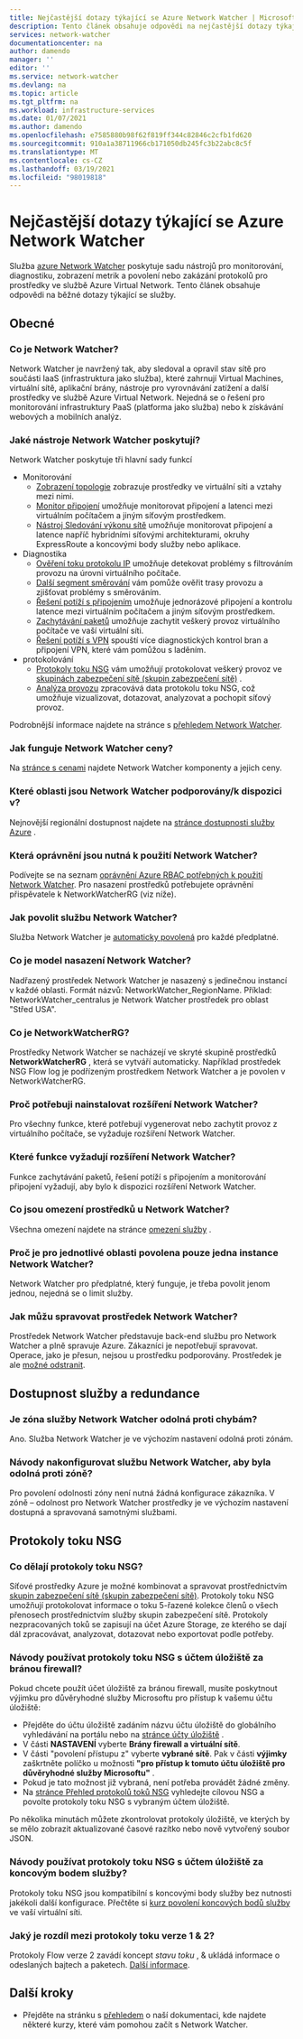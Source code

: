 ```yaml
---
title: Nejčastější dotazy týkající se Azure Network Watcher | Microsoft Docs
description: Tento článek obsahuje odpovědi na nejčastější dotazy týkající se služby Azure Network Watcher.
services: network-watcher
documentationcenter: na
author: damendo
manager: ''
editor: ''
ms.service: network-watcher
ms.devlang: na
ms.topic: article
ms.tgt_pltfrm: na
ms.workload: infrastructure-services
ms.date: 01/07/2021
ms.author: damendo
ms.openlocfilehash: e7585880b98f62f819ff344c82846c2cfb1fd620
ms.sourcegitcommit: 910a1a38711966cb171050db245fc3b22abc8c5f
ms.translationtype: MT
ms.contentlocale: cs-CZ
ms.lasthandoff: 03/19/2021
ms.locfileid: "98019818"
---
```

# <a name="frequently-asked-questions-faq-about-azure-network-watcher"></a>Nejčastější dotazy týkající se Azure Network Watcher
Služba [azure Network Watcher](./network-watcher-monitoring-overview.md) poskytuje sadu nástrojů pro monitorování, diagnostiku, zobrazení metrik a povolení nebo zakázání protokolů pro prostředky ve službě Azure Virtual Network. Tento článek obsahuje odpovědi na běžné dotazy týkající se služby.

## <a name="general"></a>Obecné

### <a name="what-is-network-watcher"></a>Co je Network Watcher?
Network Watcher je navržený tak, aby sledoval a opravil stav sítě pro součásti IaaS (infrastruktura jako služba), které zahrnují Virtual Machines, virtuální sítě, aplikační brány, nástroje pro vyrovnávání zatížení a další prostředky ve službě Azure Virtual Network. Nejedná se o řešení pro monitorování infrastruktury PaaS (platforma jako služba) nebo k získávání webových a mobilních analýz.

### <a name="what-tools-does-network-watcher-provide"></a>Jaké nástroje Network Watcher poskytují?
Network Watcher poskytuje tři hlavní sady funkcí
* Monitorování
  * [Zobrazení topologie](./view-network-topology.md) zobrazuje prostředky ve virtuální síti a vztahy mezi nimi.
  * [Monitor připojení](./connection-monitor.md) umožňuje monitorovat připojení a latenci mezi virtuálním počítačem a jiným síťovým prostředkem.
  * [Nástroj Sledování výkonu sítě](../azure-monitor/insights/network-performance-monitor.md) umožňuje monitorovat připojení a latence napříč hybridními síťovými architekturami, okruhy ExpressRoute a koncovými body služby nebo aplikace.  
* Diagnostika
  * [Ověření toku protokolu IP](./network-watcher-ip-flow-verify-overview.md) umožňuje detekovat problémy s filtrováním provozu na úrovni virtuálního počítače.
  * [Další segment směrování](./network-watcher-next-hop-overview.md) vám pomůže ověřit trasy provozu a zjišťovat problémy s směrováním.
  * [Řešení potíží s připojením](./network-watcher-connectivity-portal.md) umožňuje jednorázové připojení a kontrolu latence mezi virtuálním počítačem a jiným síťovým prostředkem.
  * [Zachytávání paketů](./network-watcher-packet-capture-overview.md) umožňuje zachytit veškerý provoz virtuálního počítače ve vaší virtuální síti.
  * [Řešení potíží s VPN](./network-watcher-troubleshoot-overview.md) spouští více diagnostických kontrol bran a připojení VPN, které vám pomůžou s laděním.
* protokolování
  * [Protokoly toku NSG](./network-watcher-nsg-flow-logging-overview.md) vám umožňují protokolovat veškerý provoz ve [skupinách zabezpečení sítě (skupin zabezpečení sítě)](../virtual-network/network-security-groups-overview.md) .
  * [Analýza provozu](./traffic-analytics.md) zpracovává data protokolu toku NSG, což umožňuje vizualizovat, dotazovat, analyzovat a pochopit síťový provoz.


Podrobnější informace najdete na stránce s [přehledem Network Watcher](./network-watcher-monitoring-overview.md).


### <a name="how-does-network-watcher-pricing-work"></a>Jak funguje Network Watcher ceny?
Na [stránce s cenami](https://azure.microsoft.com/pricing/details/network-watcher/) najdete Network Watcher komponenty a jejich ceny.

### <a name="which-regions-is-network-watcher-supportedavailable-in"></a>Které oblasti jsou Network Watcher podporovány/k dispozici v?
Nejnovější regionální dostupnost najdete na [stránce dostupnosti služby Azure](https://azure.microsoft.com/global-infrastructure/services/?products=network-watcher) .

### <a name="which-permissions-are-needed-to-use-network-watcher"></a>Která oprávnění jsou nutná k použití Network Watcher?
Podívejte se na seznam [oprávnění Azure RBAC potřebných k použití Network Watcher](./required-rbac-permissions.md). Pro nasazení prostředků potřebujete oprávnění přispěvatele k NetworkWatcherRG (viz níže).

### <a name="how-do-i-enable-network-watcher"></a>Jak povolit službu Network Watcher?
Služba Network Watcher je [automaticky povolená](https://azure.microsoft.com/updates/azure-network-watcher-will-be-enabled-by-default-for-subscriptions-containing-virtual-networks/) pro každé předplatné.

### <a name="what-is-the-network-watcher-deployment-model"></a>Co je model nasazení Network Watcher?
Nadřazený prostředek Network Watcher je nasazený s jedinečnou instancí v každé oblasti. Formát názvů: NetworkWatcher_RegionName. Příklad: NetworkWatcher_centralus je Network Watcher prostředek pro oblast "Střed USA".

### <a name="what-is-the-networkwatcherrg"></a>Co je NetworkWatcherRG?
Prostředky Network Watcher se nacházejí ve skryté skupině prostředků **NetworkWatcherRG** , která se vytváří automaticky. Například prostředek NSG Flow log je podřízeným prostředkem Network Watcher a je povolen v NetworkWatcherRG.

### <a name="why-do-i-need-to-install-the-network-watcher-extension"></a>Proč potřebuji nainstalovat rozšíření Network Watcher? 
Pro všechny funkce, které potřebují vygenerovat nebo zachytit provoz z virtuálního počítače, se vyžaduje rozšíření Network Watcher. 

### <a name="which-features-require-the-network-watcher-extension"></a>Které funkce vyžadují rozšíření Network Watcher?
Funkce zachytávání paketů, řešení potíží s připojením a monitorování připojení vyžadují, aby bylo k dispozici rozšíření Network Watcher.

### <a name="what-are-resource-limits-on-network-watcher"></a>Co jsou omezení prostředků u Network Watcher?
Všechna omezení najdete na stránce [omezení služby](../azure-resource-manager/management/azure-subscription-service-limits.md#network-watcher-limits) .  

### <a name="why-is-only-one-instance-of-network-watcher-allowed-per-region"></a>Proč je pro jednotlivé oblasti povolena pouze jedna instance Network Watcher? 
Network Watcher pro předplatné, který funguje, je třeba povolit jenom jednou, nejedná se o limit služby.

### <a name="how-can-i-manage-the-network-watcher-resource"></a>Jak můžu spravovat prostředek Network Watcher? 
Prostředek Network Watcher představuje back-end službu pro Network Watcher a plně spravuje Azure. Zákazníci je nepotřebují spravovat. Operace, jako je přesun, nejsou u prostředku podporovány. Prostředek je ale [možné odstranit](./network-watcher-create.md#delete-a-network-watcher-in-the-portal). 

## <a name="service-availability-and-redundancy"></a>Dostupnost služby a redundance 

### <a name="is-the-network-watcher-service-zone-resilient"></a>Je zóna služby Network Watcher odolná proti chybám? 
Ano. Služba Network Watcher je ve výchozím nastavení odolná proti zónám. 

### <a name="how-do-i-configure-the-network-watcher-service-to-be-zone-resilient"></a>Návody nakonfigurovat službu Network Watcher, aby byla odolná proti zóně? 
Pro povolení odolnosti zóny není nutná žádná konfigurace zákazníka. V zóně – odolnost pro Network Watcher prostředky je ve výchozím nastavení dostupná a spravovaná samotnými službami. 

## <a name="nsg-flow-logs"></a>Protokoly toku NSG

### <a name="what-does-nsg-flow-logs-do"></a>Co dělají protokoly toku NSG?
Síťové prostředky Azure je možné kombinovat a spravovat prostřednictvím [skupin zabezpečení sítě (skupin zabezpečení sítě)](../virtual-network/network-security-groups-overview.md). Protokoly toku NSG umožňují protokolovat informace o toku 5-řazené kolekce členů o všech přenosech prostřednictvím služby skupin zabezpečení sítě. Protokoly nezpracovaných toků se zapisují na účet Azure Storage, ze kterého se dají dál zpracovávat, analyzovat, dotazovat nebo exportovat podle potřeby.

### <a name="how-do-i-use-nsg-flow-logs-with-a-storage-account-behind-a-firewall"></a>Návody používat protokoly toku NSG s účtem úložiště za bránou firewall?

Pokud chcete použít účet úložiště za bránou firewall, musíte poskytnout výjimku pro důvěryhodné služby Microsoftu pro přístup k vašemu účtu úložiště:

* Přejděte do účtu úložiště zadáním názvu účtu úložiště do globálního vyhledávání na portálu nebo na [stránce účty úložiště](https://ms.portal.azure.com/#blade/HubsExtension/BrowseResource/resourceType/Microsoft.Storage%2FStorageAccounts) .
* V části **NASTAVENÍ** vyberte **Brány firewall a virtuální sítě**.
* V části "povolení přístupu z" vyberte **vybrané sítě**. Pak v části **výjimky** zaškrtněte políčko u možnosti **"pro přístup k tomuto účtu úložiště pro důvěryhodné služby Microsoftu"** . 
* Pokud je tato možnost již vybraná, není potřeba provádět žádné změny.  
* Na [stránce Přehled protokolů toků NSG](https://ms.portal.azure.com/#blade/Microsoft_Azure_Network/NetworkWatcherMenuBlade/flowLogs) vyhledejte cílovou NSG a povolte protokoly toku NSG s vybraným účtem úložiště.

Po několika minutách můžete zkontrolovat protokoly úložiště, ve kterých by se mělo zobrazit aktualizované časové razítko nebo nově vytvořený soubor JSON.

### <a name="how-do-i-use-nsg-flow-logs-with-a-storage-account-behind-a-service-endpoint"></a>Návody používat protokoly toku NSG s účtem úložiště za koncovým bodem služby?

Protokoly toku NSG jsou kompatibilní s koncovými body služby bez nutnosti jakékoli další konfigurace. Přečtěte si [kurz povolení koncových bodů služby](../virtual-network/tutorial-restrict-network-access-to-resources.md#enable-a-service-endpoint) ve vaší virtuální síti.


### <a name="what-is-the-difference-between-flow-logs-versions-1--2"></a>Jaký je rozdíl mezi protokoly toku verze 1 & 2?
Protokoly Flow verze 2 zavádí koncept *stavu toku* , & ukládá informace o odeslaných bajtech a paketech. [Další informace](./network-watcher-nsg-flow-logging-overview.md#log-format).

## <a name="next-steps"></a>Další kroky
 - Přejděte na stránku s [přehledem](./index.yml) o naší dokumentaci, kde najdete některé kurzy, které vám pomohou začít s Network Watcher.